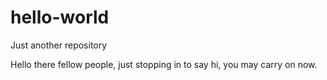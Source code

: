 # hello-world
Just another repository

Hello there fellow people, just stopping in to say hi, you may carry on now.
